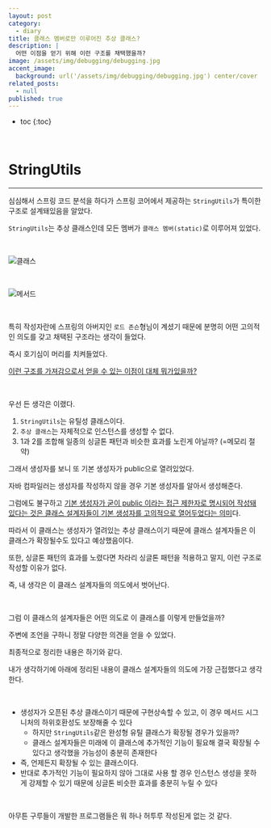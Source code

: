 ```yaml
---
layout: post
category:
  - diary
title: 클래스 멤버로만 이루어진 추상 클래스?
description: |
  어떤 이점을 얻기 위해 이런 구조를 채택했을까?
image: /assets/img/debugging/debugging.jpg
accent_image:
  background: url('/assets/img/debugging/debugging.jpg') center/cover
related_posts:
  - null
published: true
---
```


* toc
{:toc}
  
<br />

# StringUtils

---

심심해서 스프링 코드 분석을 하다가 스프링 코어에서 제공하는 `StringUtils`가 특이한 구조로 설계돼있음을 알았다.

`StringUtils`는 추상 클래스인데 모든 멤버가 `클래스 멤버(static)`로 이루어져 있었다.

<br />

![클래스](https://user-images.githubusercontent.com/78329064/140248951-4ee3b987-99af-470e-a500-5b6c037084f5.PNG)

<br />

![메서드](https://user-images.githubusercontent.com/78329064/140248954-a023b55b-2d79-4be9-b11e-e82bb437b777.PNG)

<br />

특히 작성자란에 스프링의 아버지인 `로드 존슨`형님이 계셨기 때문에 분명히 어떤 고의적인 의도를 갖고 채택된 구조라는 생각이 들었다.

즉시 호기심이 머리를 치켜들었다.

<u>이런 구조를 가져감으로서 얻을 수 있는 이점이 대체 뭐가있을까?</u>

<br />

우선 든 생각은 이랬다.

1. `StringUtils`는 유틸성 클래스이다.
2. `추상 클래스`는 자체적으로 인스턴스를 생성할 수 없다.
3. 1과 2를 조합해 일종의 싱글톤 패턴과 비슷한 효과를 노린게 아닐까? (=메모리 절약)

그래서 생성자를 보니 또 기본 생성자가 public으로 열려있었다.

자바 컴파일러는 생성자를 작성하지 않을 경우 기본 생성자를 알아서 생성해준다.

그럼에도 불구하고 <u>기본 생성자가 굳이 public 이라는 접근 제한자로 명시되어 작성돼있다는 것은 클래스 설계자들이 기본 생성자를 고의적으로 열어두었다는 의미</u>다.

따라서 이 클래스는 생성자가 열려있는 추상 클래스이기 때문에 클래스 설계자들은 이 클래스가 확장될수도 있다고 예상했음이다.

또한, 싱글톤 패턴의 효과를 노렸다면 차라리 싱글톤 패턴을 적용하고 말지, 이런 구조로 작성할 이유가 없다.

즉, 내 생각은 이 클래스 설계자들의 의도에서 벗어난다.

<br />

그럼 이 클래스의 설계자들은 어떤 의도로 이 클래스를 이렇게 만들었을까?

주변에 조언을 구하니 정말 다양한 의견을 얻을 수 있었다.

최종적으로 정리한 내용은 하기와 같다.

내가 생각하기에 아래에 정리된 내용이 클래스 설계자들의 의도에 가장 근접했다고 생각한다.

<br />

- 생성자가 오픈된 추상 클래스이기 때문에 구현상속할 수 있고, 이 경우 메서드 시그니처의 하위호환성도 보장해줄 수 있다
  - 하지만 `StringUtils`같은 완성형 유틸 클래스가 확장될 경우가 있을까?
  - 클래스 설계자들은 미래에 이 클래스에 추가적인 기능이 필요해 결국 확장될 수 있다고 생각했을 가능성이 충분히 존재한다
- 즉, 언제든지 확장될 수 있는 클래스이다.
- 반대로 추가적인 기능이 필요하지 않아 그대로 사용 할 경우 인스턴스 생성을 못하게 강제할 수 있기 때문에 싱글톤 비슷한 효과를 충분히 누릴 수 있다

<br />

아무튼 구루들이 개발한 프로그램들은 뭐 하나 허투루 작성된게 없는 것 같다.

<br />

